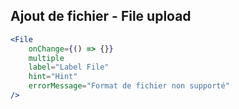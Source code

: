 ## Ajout de fichier - File upload

```jsx
<File
    onChange={() => {}}
    multiple
    label="Label File"
    hint="Hint"
    errorMessage="Format de fichier non supporté"
/>
```
